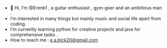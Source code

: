 - 👋 Hi, I’m @Erenb1 , a guitar enthusiast , gym-goer and an ambitious man .
- I’m interested in many things but mainly music and social life apart from coding.
- I’m currently learning python for creative projects and java for comprehensive tasks .
- How to reach me : e.a.blck20@gmail.com


